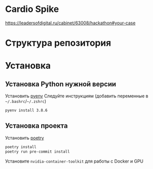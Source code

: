 # Cardio Spike
https://leadersofdigital.ru/cabinet/63008/hackathon#your-case
# Структура репозитория

# Установка

## Установка Python нужной версии

Установить [pyenv](https://pipenv-fork.readthedocs.io/en/latest/install.html#installing-pipenv)
Следуйте инструкциям (добавить переменные в `~/.bashrc`/`~/.zshrc`)

```bash
pyenv install 3.8.6
```

## Установка проекта
Установить [poetry](https://python-poetry.org/)
```bash
poetry install
poetry run pre-commit install
```

Установите `nvidia-container-toolkit` для работы с Docker и GPU
